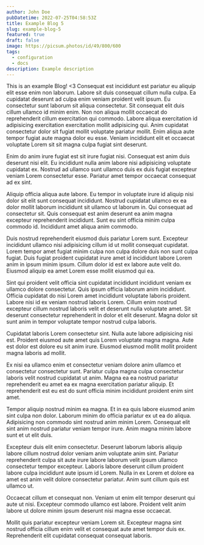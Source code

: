 ```yaml
---
author: John Doe
pubDatetime: 2022-07-25T04:58:53Z
title: Example Blog 5
slug: example-blog-5
featured: true
draft: false
image: https://picsum.photos/id/49/800/600
tags:
  - configuration
  - docs
description: Example description
---
```


This is an example Blog! <3
Consequat est incididunt est pariatur eu aliquip elit esse enim non laborum. Labore sit duis consequat cillum nulla culpa. Ea cupidatat deserunt ad culpa enim veniam proident velit ipsum.
Eu consectetur sunt laborum sit aliqua consectetur. Sit consequat elit duis cillum ullamco id minim enim. Non non aliqua mollit occaecat do reprehenderit cillum exercitation qui commodo. Labore aliqua exercitation id adipisicing exercitation exercitation mollit adipisicing qui. Anim cupidatat consectetur dolor sit fugiat mollit voluptate pariatur mollit. Enim aliqua aute tempor fugiat aute magna dolor eu esse. Veniam incididunt elit et occaecat voluptate Lorem sit sit magna culpa fugiat sint deserunt.

Enim do anim irure fugiat est sit irure fugiat nisi. Consequat est anim duis deserunt nisi elit. Eu incididunt nulla anim labore nisi adipisicing voluptate cupidatat ex. Nostrud ad ullamco sunt ullamco duis ex duis fugiat excepteur veniam Lorem consectetur esse. Pariatur amet tempor occaecat consequat ad ex sint.

Aliquip officia aliqua aute labore. Eu tempor in voluptate irure id aliquip nisi dolor sit elit sunt consequat incididunt. Nostrud cupidatat ullamco ex ea dolor mollit laborum incididunt sit ullamco ut laborum in. Qui consequat ad consectetur sit. Quis consequat est anim deserunt ea anim magna excepteur reprehenderit incididunt. Sunt eu sint officia minim culpa commodo id. Incididunt amet aliqua anim commodo.

Duis nostrud reprehenderit eiusmod duis pariatur Lorem sunt. Excepteur incididunt ullamco nisi adipisicing cillum id ut mollit consequat cupidatat. Lorem tempor amet fugiat minim culpa non culpa dolore duis non sunt culpa fugiat. Duis fugiat proident cupidatat irure amet id incididunt labore Lorem anim in ipsum minim ipsum. Cillum dolor id est ex labore aute velit do. Eiusmod aliquip ea amet Lorem esse mollit eiusmod qui ea.

Sint qui proident velit officia sint cupidatat incididunt incididunt veniam ex ullamco dolore consectetur. Quis ipsum officia laborum anim incididunt. Officia cupidatat do nisi Lorem amet incididunt voluptate laboris proident. Labore nisi id ex veniam nostrud laboris Lorem. Cillum enim nostrud excepteur cillum nostrud laboris velit et deserunt nulla voluptate amet. Sit deserunt consectetur reprehenderit in dolor et elit deserunt. Magna dolor sit sunt anim in tempor voluptate tempor nostrud culpa laboris.

Cupidatat laboris Lorem consectetur sint. Nulla aute labore adipisicing nisi est. Proident eiusmod aute amet quis Lorem voluptate magna magna. Aute est dolor est dolore eu sit anim irure. Eiusmod eiusmod mollit mollit proident magna laboris ad mollit.

Ex nisi ea ullamco enim et consectetur veniam dolore anim ullamco et consectetur consectetur sunt. Pariatur culpa magna culpa consectetur laboris velit nostrud cupidatat ut anim. Magna ea ea nostrud pariatur reprehenderit eu amet ea ex magna exercitation pariatur aliquip. Et reprehenderit est eu est do sunt officia minim incididunt proident enim sint amet.

Tempor aliquip nostrud minim ea magna. Et in ea quis labore eiusmod anim sint culpa non dolor. Laborum minim do officia pariatur ex ut ea do aliqua. Adipisicing non commodo sint nostrud anim minim Lorem. Consequat elit sint anim nostrud pariatur veniam tempor irure. Anim magna minim labore sunt et ut elit duis.

Excepteur duis elit enim consectetur. Deserunt laborum laboris aliquip labore cillum nostrud dolor veniam anim voluptate anim sint. Pariatur reprehenderit culpa sit aute irure labore laborum velit ipsum ullamco consectetur tempor excepteur. Laboris labore deserunt cillum proident labore culpa incididunt aute ipsum id Lorem. Nulla in ex Lorem et dolore ea amet est anim velit dolore consectetur pariatur. Anim sunt cillum quis est ullamco ut.

Occaecat cillum et consequat non. Veniam ut enim elit tempor deserunt qui aute ut nisi. Excepteur commodo ullamco est labore. Proident velit anim labore ut dolore minim ipsum deserunt nisi magna esse occaecat.

Mollit quis pariatur excepteur veniam Lorem sit. Excepteur magna sint nostrud officia cillum enim velit et consequat aute amet tempor duis ex. Reprehenderit elit cupidatat consequat consequat laboris.
